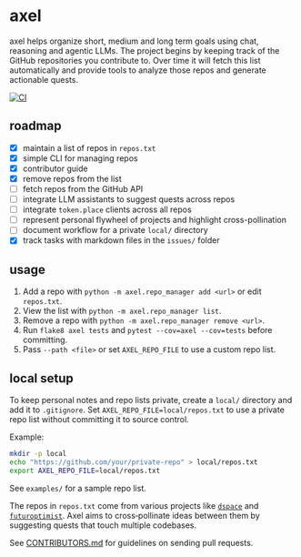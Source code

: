 # axel

axel helps organize short, medium and long term goals using chat, reasoning and agentic LLMs. The project begins by keeping track of the GitHub repositories you contribute to. Over time it will fetch this list automatically and provide tools to analyze those repos and generate actionable quests.

[![CI](https://github.com/futuroptimist/axel/actions/workflows/ci.yml/badge.svg)](https://github.com/futuroptimist/axel/actions/workflows/ci.yml)

## roadmap
- [x] maintain a list of repos in `repos.txt`
- [x] simple CLI for managing repos
- [x] contributor guide
- [x] remove repos from the list
- [ ] fetch repos from the GitHub API
- [ ] integrate LLM assistants to suggest quests across repos
- [ ] integrate `token.place` clients across all repos
- [ ] represent personal flywheel of projects and highlight cross-pollination
- [ ] document workflow for a private `local/` directory
- [x] track tasks with markdown files in the `issues/` folder

## usage

1. Add a repo with `python -m axel.repo_manager add <url>` or edit `repos.txt`.
2. View the list with `python -m axel.repo_manager list`.
3. Remove a repo with `python -m axel.repo_manager remove <url>`.
4. Run `flake8 axel tests` and `pytest --cov=axel --cov=tests` before committing.
5. Pass `--path <file>` or set `AXEL_REPO_FILE` to use a custom repo list.

## local setup

To keep personal notes and repo lists private, create a `local/` directory and
add it to `.gitignore`. Set `AXEL_REPO_FILE=local/repos.txt` to use a private
repo list without committing it to source control.

Example:

```bash
mkdir -p local
echo "https://github.com/your/private-repo" > local/repos.txt
export AXEL_REPO_FILE=local/repos.txt
```

See `examples/` for a sample repo list.

The repos in `repos.txt` come from various projects like
[`dspace`](https://github.com/democratizedspace/dspace) and
[`futuroptimist`](https://github.com/futuroptimist/futuroptimist). Axel aims to
cross‑pollinate ideas between them by suggesting quests that touch multiple
codebases.

See [CONTRIBUTORS.md](CONTRIBUTORS.md) for guidelines on sending pull requests.
